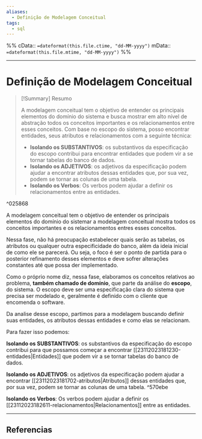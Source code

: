 ```yaml
---
aliases:
  - Definição de Modelagem Conceitual
tags:
  - sql
---
```

%%
cData:: `=dateformat(this.file.ctime, "dd-MM-yyyy")`
mData:: `=dateformat(this.file.mtime, "dd-MM-yyyy")`
%%

___
# Definição de Modelagem Conceitual

> [!Summary] Resumo
> 
> A modelagem conceitual tem o objetivo de entender os principais elementos do domínio do sistema e busca mostrar em alto nível de abstração todos os conceitos importantes e os relacionamentos entre esses conceitos. Com base no escopo do sistema, posso encontrar entidades, seus atributos e relacionamentos com a seguinte técnica:
>
> - **Isolando os SUBSTANTIVOS**: os substantivos da especificação do escopo contribui para encontrar entidades que podem vir a se tornar tabelas do banco de dados.
> - **Isolando os ADJETIVOS**: os adjetivos da especificação podem ajudar a encontrar atributos dessas entidades que, por sua vez, podem se tornar as colunas de uma tabela.
> - **Isolando os Verbos**: Os verbos podem ajudar a definir os relacionamentos entre as entidades.

^025868

A modelagem conceitual tem o objetivo de entender os principais elementos do domínio do sistemar a modelagem conceitual mostra todos os conceitos importantes e os relacionamentos entres esses conceitos.

Nessa fase, não há preocupação estabelecer quais serão as tabelas, os atributos ou qualquer outra especificidade do banco, além da ideia inicial de como ele se parecerá. Ou seja, o foco é ser o ponto de partida para o posterior refinamento desses elementos e deve sofrer alterações constantes até que possa der implementado.

Como o próprio nome diz, nessa fase, elaboramos os conceitos relativos ao problema, **também chamado de domínio**, que parte da análise do **escopo**, do sistema. O escopo deve ser uma especificação clara do sistema que precisa ser modelado e, geralmente é definido com o cliente que encomenda o software.

Da analise desse escopo, partimos para a modelagem buscando definir suas entidades, os atributos dessas entidades e como elas se relacionam.

Para fazer isso podemos:

**Isolando os SUBSTANTIVOS**: os substantivos da especificação do escopo contribui para que possamos começar a encontrar [[23112023181230-entidades|Entidades]] que podem vir a se tornar tabelas do banco de dados.

**Isolando os ADJETIVOS**: os adjetivos da especificação podem ajudar a encontrar [[23112023181702-atributos|Atributos]] dessas entidades que, por sua vez, podem se tornar as colunas de uma tabela. ^570ebe

**Isolando os Verbos**: Os verbos podem ajudar a definir os [[23112023182611-relacionamentos|Relacionamentos]] entre as entidades.

---
## Referencias